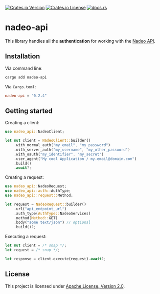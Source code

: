 [![Crates.io Version](https://img.shields.io/crates/v/nadeo-api)](https://crates.io/crates/nadeo-api)
[![Crates.io License](https://img.shields.io/crates/l/nadeo-api)](https://github.com/TgZ39/nadeo-api/blob/master/LICENSE)
[![docs.rs](https://img.shields.io/docsrs/nadeo-api)](https://docs.rs/nadeo-api/)

# nadeo-api

This library handles all the **authentication** for working with the [Nadeo API](https://webservices.openplanet.dev/).

## Installation

Via command line:

```sh
cargo add nadeo-api
```

Via `Cargo.toml`:

```toml
nadeo-api = "0.2.4"
```
## Getting started

Creating a client:

```rust
use nadeo_api::NadeoClient;

let mut client = NadeoClient::builder()
    .with_normal_auth("my_email", "my_password")
    .with_server_auth("my_username", "my_other_password")
    .with_oauth("my_identifier", "my_secret")
    .user_agent("My cool Application / my.email@domain.com")
    .build()
    .await?;
```

Creating a request:

```rust
use nadeo_api::NadeoRequest;
use nadeo_api::auth::AuthType;
use nadeo_api::request::Method;

let request = NadeoRequest::builder()
    .url("api_endpoint_url")
    .auth_type(AuthType::NadeoServices)
    .method(Method::GET)
    .body("some text/json") // optional
    .build()?;
```

Executing a request:

```rust
let mut client = /* snap */;
let request = /* snap */;

let response = client.execute(request).await?;
```


## License

This project is licensed under [Apache License, Version 2.0](https://www.apache.org/licenses/LICENSE-2.0).

